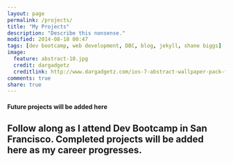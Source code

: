 ```yaml
---
layout: page
permalink: /projects/
title: "My Projects"
description: "Describe this nonsense."
modified: 2014-08-18 00:47
tags: [dev bootcamp, web development, DBC, blog, jekyll, shane biggs]
image:
  feature: abstract-10.jpg
  credit: dargadgetz
  creditlink: http://www.dargadgetz.com/ios-7-abstract-wallpaper-pack-for-iphone-5-and-ipod-touch-retina/ 
comments: true
share: true
---
```

#### Future projects will be added here

## Follow along as I attend Dev Bootcamp in San Francisco. Completed projects will be added here as my career progresses.